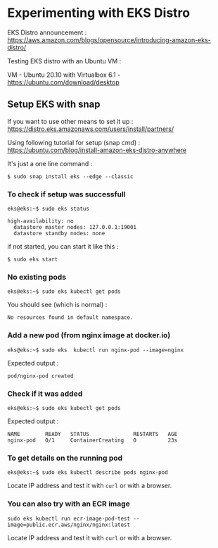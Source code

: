 # Experimenting with EKS Distro

EKS Distro announcement : 
https://aws.amazon.com/blogs/opensource/introducing-amazon-eks-distro/

Testing EKS distro with an Ubuntu VM : 

VM - Ubuntu 20.10 with Virtualbox 6.1 - https://ubuntu.com/download/desktop


## Setup EKS with snap

If you want to use other means to set it up : 
https://distro.eks.amazonaws.com/users/install/partners/

Using following tutorial for setup (snap cmd) :
https://ubuntu.com/blog/install-amazon-eks-distro-anywhere

It's just a one line command : 

 `$ sudo snap install eks --edge --classic`

### To check if setup was successfull

`eks@eks:~$ sudo eks status`

 ```eks is running
 high-availability: no
   datastore master nodes: 127.0.0.1:19001
   datastore standby nodes: none
 ```


if not started, you can start it like this : 

 `$ sudo eks start`

### No existing pods
`eks@eks:~$ sudo eks kubectl get pods`

You should see (which is normal) :

```
No resources found in default namespace.
```


### Add a new pod (from nginx image at docker.io)
 `eks@eks:~$ sudo eks  kubectl run nginx-pod --image=nginx`
 
 Expected output : 
```
pod/nginx-pod created
```

### Check if it was added
`eks@eks:~$ sudo eks kubectl get pods`

 Expected output : 
```
NAME        READY   STATUS              RESTARTS   AGE
nginx-pod   0/1     ContainerCreating   0          23s
```

### To get details on the running pod
`eks@eks:~$ sudo eks kubectl describe pods nginx-pod`

Locate IP address and test it with `curl` or with a browser.

### You can also try with an ECR image
`sudo eks kubectl run ecr-image-pod-test --image=public.ecr.aws/nginx/nginx:latest`

Locate IP address and test it with `curl` or with a browser.
